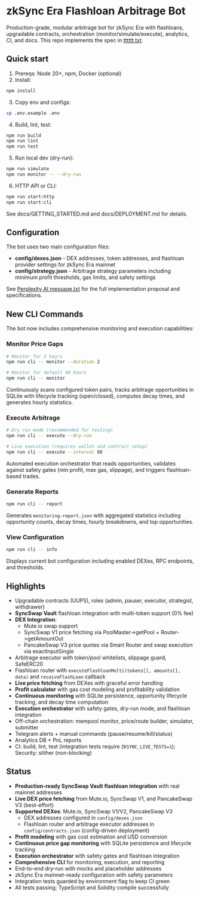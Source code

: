 # zkSync Era Flashloan Arbitrage Bot

Production-grade, modular arbitrage bot for zkSync Era with flashloans, upgradable contracts, orchestration (monitor/simulate/execute), analytics, CI, and docs. This repo implements the spec in [tttttt.txt](./tttttt.txt).

## Quick start

1. Prereqs: Node 20+, npm, Docker (optional)
2. Install:

```bash
npm install
```

3. Copy env and configs:

```bash
cp .env.example .env
```

4. Build, lint, test:

```bash
npm run build
npm run lint
npm run test
```

5. Run local dev (dry-run):

```bash
npm run simulate
npm run monitor -- --dry-run
```

6. HTTP API or CLI:

```bash
npm run start:http
npm run start:cli
```

See docs/GETTING_STARTED.md and docs/DEPLOYMENT.md for details.

## Configuration

The bot uses two main configuration files:

- **config/dexes.json** - DEX addresses, token addresses, and flashloan provider settings for zkSync Era mainnet
- **config/strategy.json** - Arbitrage strategy parameters including minimum profit thresholds, gas limits, and safety settings

See [Perplexity AI message.txt](./Perplexity%20AI%20message.txt) for the full implementation proposal and specifications.

## New CLI Commands

The bot now includes comprehensive monitoring and execution capabilities:

### Monitor Price Gaps

```bash
# Monitor for 2 hours
npm run cli -- monitor --duration 2

# Monitor for default 48 hours
npm run cli -- monitor
```

Continuously scans configured token pairs, tracks arbitrage opportunities in SQLite with lifecycle tracking (open/closed), computes decay times, and generates hourly statistics.

### Execute Arbitrage

```bash
# Dry run mode (recommended for testing)
npm run cli -- execute --dry-run

# Live execution (requires wallet and contract setup)
npm run cli -- execute --interval 60
```

Automated execution orchestrator that reads opportunities, validates against safety gates (min profit, max gas, slippage), and triggers flashloan-based trades.

### Generate Reports

```bash
npm run cli -- report
```

Generates `monitoring-report.json` with aggregated statistics including opportunity counts, decay times, hourly breakdowns, and top opportunities.

### View Configuration

```bash
npm run cli -- info
```

Displays current bot configuration including enabled DEXes, RPC endpoints, and thresholds.

## Highlights

- Upgradable contracts (UUPS), roles (admin, pauser, executor, strategist, withdrawer)
- **SyncSwap Vault** flashloan integration with multi-token support (0% fee)
- **DEX Integration**: 
  - Mute.io swap support
  - SyncSwap V1 price fetching via PoolMaster->getPool + Router->getAmountOut
  - PancakeSwap V3 price quotes via Smart Router and swap execution via exactInputSingle
- Arbitrage executor with token/pool whitelists, slippage guard, SafeERC20
- Flashloan router with `executeFlashloanMulti(tokens[], amounts[], data)` and `receiveFlashLoan` callback
- **Live price fetching** from DEXes with graceful error handling
- **Profit calculator** with gas cost modeling and profitability validation
- **Continuous monitoring** with SQLite persistence, opportunity lifecycle tracking, and decay time computation
- **Execution orchestrator** with safety gates, dry-run mode, and flashloan integration
- Off-chain orchestration: mempool monitor, price/route builder, simulator, submitter
- Telegram alerts + manual commands (pause/resume/kill/status)
- Analytics DB + PnL reports
- CI: build, lint, test (integration tests require `ZKSYNC_LIVE_TESTS=1`); Security: slither (non-blocking)

## Status

- **Production-ready SyncSwap Vault flashloan integration** with real mainnet addresses
- **Live DEX price fetching** from Mute.io, SyncSwap V1, and PancakeSwap V3 (best-effort)
- **Supported DEXes**: Mute.io, SyncSwap V1/V2, PancakeSwap V3
  - DEX addresses configured in `config/dexes.json`
  - Flashloan router and arbitrage executor addresses in `config/contracts.json` (config-driven deployment)
- **Profit modeling** with gas cost estimation and USD conversion
- **Continuous price gap monitoring** with SQLite persistence and lifecycle tracking
- **Execution orchestrator** with safety gates and flashloan integration
- **Comprehensive CLI** for monitoring, execution, and reporting
- End-to-end dry-run with mocks and placeholder addresses
- zkSync Era mainnet-ready configuration with safety parameters
- Integration tests guarded by environment flag to keep CI green
- All tests passing; TypeScript and Solidity compile successfully
